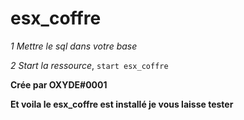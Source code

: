 # esx_coffre

*1 Mettre le sql dans votre base*

*2 Start la ressource*, ``start esx_coffre``

**__Crée par OXYDE#0001__**

**Et voila le esx_coffre est installé je vous laisse tester**
